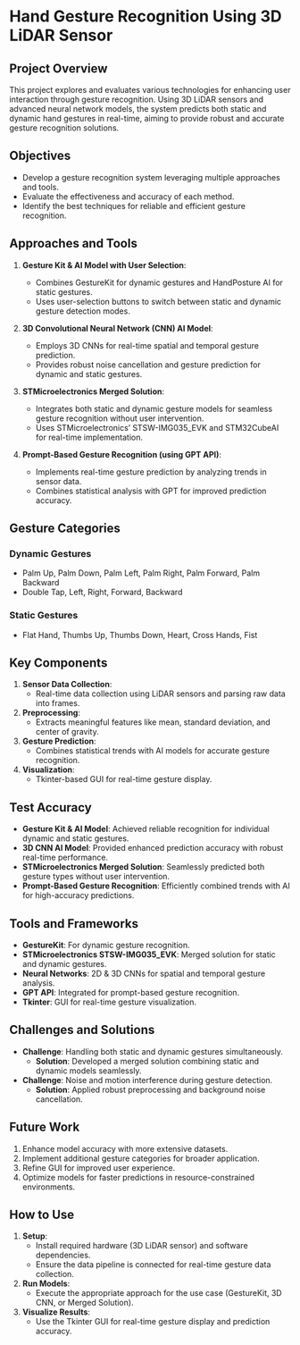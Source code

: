 # Hand Gesture Recognition Using 3D LiDAR Sensor

## Project Overview
This project explores and evaluates various technologies for enhancing user interaction through gesture recognition. Using 3D LiDAR sensors and advanced neural network models, the system predicts both static and dynamic hand gestures in real-time, aiming to provide robust and accurate gesture recognition solutions.

## Objectives
- Develop a gesture recognition system leveraging multiple approaches and tools.
- Evaluate the effectiveness and accuracy of each method.
- Identify the best techniques for reliable and efficient gesture recognition.

## Approaches and Tools
1. **Gesture Kit & AI Model with User Selection**:
   - Combines GestureKit for dynamic gestures and HandPosture AI for static gestures.
   - Uses user-selection buttons to switch between static and dynamic gesture detection modes.

2. **3D Convolutional Neural Network (CNN) AI Model**:
   - Employs 3D CNNs for real-time spatial and temporal gesture prediction.
   - Provides robust noise cancellation and gesture prediction for dynamic and static gestures.

3. **STMicroelectronics Merged Solution**:
   - Integrates both static and dynamic gesture models for seamless gesture recognition without user intervention.
   - Uses STMicroelectronics’ STSW-IMG035_EVK and STM32CubeAI for real-time implementation.

4. **Prompt-Based Gesture Recognition (using GPT API)**:
   - Implements real-time gesture prediction by analyzing trends in sensor data.
   - Combines statistical analysis with GPT for improved prediction accuracy.

## Gesture Categories
### Dynamic Gestures
- Palm Up, Palm Down, Palm Left, Palm Right, Palm Forward, Palm Backward
- Double Tap, Left, Right, Forward, Backward

### Static Gestures
- Flat Hand, Thumbs Up, Thumbs Down, Heart, Cross Hands, Fist

## Key Components
1. **Sensor Data Collection**:
   - Real-time data collection using LiDAR sensors and parsing raw data into frames.
2. **Preprocessing**:
   - Extracts meaningful features like mean, standard deviation, and center of gravity.
3. **Gesture Prediction**:
   - Combines statistical trends with AI models for accurate gesture recognition.
4. **Visualization**:
   - Tkinter-based GUI for real-time gesture display.

## Test Accuracy
- **Gesture Kit & AI Model**: Achieved reliable recognition for individual dynamic and static gestures.
- **3D CNN AI Model**: Provided enhanced prediction accuracy with robust real-time performance.
- **STMicroelectronics Merged Solution**: Seamlessly predicted both gesture types without user intervention.
- **Prompt-Based Gesture Recognition**: Efficiently combined trends with AI for high-accuracy predictions.

## Tools and Frameworks
- **GestureKit**: For dynamic gesture recognition.
- **STMicroelectronics STSW-IMG035_EVK**: Merged solution for static and dynamic gestures.
- **Neural Networks**: 2D & 3D CNNs for spatial and temporal gesture analysis.
- **GPT API**: Integrated for prompt-based gesture recognition.
- **Tkinter**: GUI for real-time gesture visualization.

## Challenges and Solutions
- **Challenge**: Handling both static and dynamic gestures simultaneously.
  - **Solution**: Developed a merged solution combining static and dynamic models seamlessly.
- **Challenge**: Noise and motion interference during gesture detection.
  - **Solution**: Applied robust preprocessing and background noise cancellation.

## Future Work
1. Enhance model accuracy with more extensive datasets.
2. Implement additional gesture categories for broader application.
3. Refine GUI for improved user experience.
4. Optimize models for faster predictions in resource-constrained environments.

## How to Use
1. **Setup**:
   - Install required hardware (3D LiDAR sensor) and software dependencies.
   - Ensure the data pipeline is connected for real-time gesture data collection.
2. **Run Models**:
   - Execute the appropriate approach for the use case (GestureKit, 3D CNN, or Merged Solution).
3. **Visualize Results**:
   - Use the Tkinter GUI for real-time gesture display and prediction accuracy.



